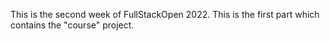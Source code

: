 This is the second week of FullStackOpen 2022. This is the first part which contains the "course" project.